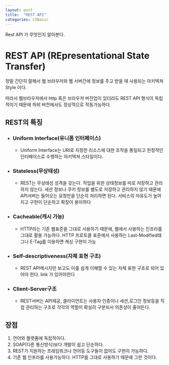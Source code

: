 ```yaml
---
layout: post
title:  "REST API"
categories: CSBasic
---
```

Rest API 가 무엇인지 알아본다.

# REST API (REpresentational State Transfer)

정말 간단히 말해서 웹 브라우저와 웹 서버간에 정보를 주고 받을 때 사용되는 아키텍쳐 Style 이다.

따라서 웹브라우저에서 http 혹은 브라우저 버전업이 있더라도 REST API 형식이 독립적이기 때문에 하위 버전에서도 정상적으로 작동가능하다.

## REST의 특징

* ### Uniform Interface(유니폼 인터페이스)
    - Uniform Interface는 URI로 지정한 리소스에 대한 조작을 통일되고 한정적인 인터페이스로 수행하는 아키텍쳐 스타일이다.
* ### Stateless(무상태성)
    - REST는 무상태성 성격을 갖는다. 작업을 위한 상태정보를 따로 저장하고 관리하지 않는다. 세션 정보나 쿠키 정보를 별도로 저장하고 관리하지 않기 때문에 API서버는 들어오는 요청만을 단순히 처리하면 된다. 서비스의 자유도가 높어지고 구현이 단순하고 확장이 용이하다
* ### Cacheable(캐시 가능)
    - HTTP라는 기존 웹표준을 그대로 사용하기 때문에, 웹에서 사용하는 인프라를 그대로 활용 가능하다. HTTP 프로토콜 표준에서 사용하는 Last-Modified태그나 E-Tag를 이용하면 캐싱 구현이 가능
* ### Self-descriptiveness(자체 표현 구조)
    - REST API메시지만 보고도 이를 쉽게 이해할 수 있는 자체 표현 구조로 되어 있어야 한다. link 가 있어야한다
* ### Client-Server구조
    - REST서버는 API제공, 클라이언트는 사용자 인증이나 세션,로그인 정보등을 직접 관리하는 구조로 각각의 역할이 확실히 구분되서 의존성이 줄어든다.

## 장점

1. 언어와 플랫폼에 독립적이다.
2. SOAP(다른 통신방식)보다 개발이 쉽고 단순하다.
3. REST가 지원하는 프레임워크나 언어등 도구들이 없어도 구현이 가능하다.
4. 기존 웹 인프라를 사용가능하다. HTTP를 그대로 사용하기 때문에 그런 것이다.
